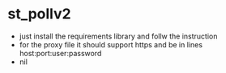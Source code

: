# st_pollv2
* just install the requirements library and follw the instruction 
* for the proxy file it should support https and be in lines host:port:user:password
* nil
